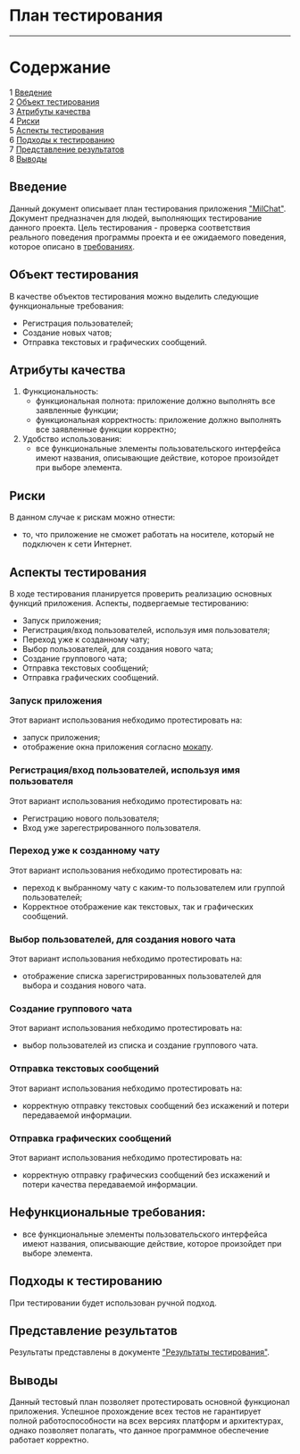 # План тестирования
---

# Содержание
1 [Введение](#introduction)  
2 [Объект тестирования](#items)  
3 [Атрибуты качества](#quality)  
4 [Риски](#risk)  
5 [Аспекты тестирования](#features)  
6 [Подходы к тестированию](#approach)  
7 [Представление результатов](#pass)  
8 [Выводы](#conclusion)

<a name="introduction"/>

## Введение

Данный документ описывает план тестирования приложения ["MilChat"](https://github.com/SatsutaKirill/MilChat/tree/main). Документ предназначен для людей, выполняющих тестирование данного проекта. Цель тестирования - проверка соответствия реального поведения программы проекта и ее ожидаемого поведения, которое описано в [требованиях](https://github.com/SatsutaKirill/MilChat/blob/main/SRS.md).

<a name="items"/>

## Объект тестирования

В качестве объектов тестирования можно выделить следующие функциональные требования:

* Регистрация пользователей;
* Создание новых чатов;
* Отправка текстовых и графических сообщений.

<a name="quality"/>

## Атрибуты качества

1. Функциональность:
    - функциональная полнота: приложение должно выполнять все заявленные функции;
    - функциональная корректность: приложение должно выполнять все заявленные функции корректно;
2. Удобство использования:
    - все функциональные элементы пользовательского интерфейса имеют названия, описывающие действие, которое произойдет при выборе элемента.

<a name="risk"/>

## Риски

В данном случае к рискам можно отнести:
* то, что приложение не сможет работать на носителе, который не подключен к сети Интернет.

<a name="features"/>

## Аспекты тестирования

В ходе тестирования планируется проверить реализацию основных функций приложения. Аспекты, подвергаемые тестированию: 
* Запуск приложения;  
* Регистрация/вход пользователей, используя имя пользователя; 
* Переход уже к созданному чату;  
* Выбор пользователей, для создания нового чата; 
* Создание группового чата;  
* Отправка текстовых сообщений;
* Отправка графических сообщений.  

### Запуск приложения
Этот вариант использования небходимо протестировать на:
* запуск приложения;
* отображение окна приложения согласно [мокапу](https://github.com/glestorn/EnjoyPlayer/blob/master/Documents/Mockups/MainView.png).

### Регистрация/вход пользователей, используя имя пользователя
Этот вариант использования небходимо протестировать на:
* Регистрацию нового пользователя;  
* Вход уже зарегестрированного пользователя.  

### Переход уже к созданному чату
Этот вариант использования небходимо протестировать на:
* переход к выбранному чату с каким-то пользователем или группой пользователей;  
* Корректное отображение как текстовых, так и графических сообщений.   

###  Выбор пользователей, для создания нового чата
Этот вариант использования небходимо протестировать на:
* отображение списка зарегистрированных пользователей для выбора и создания нового чата.

### Создание группового чата
Этот вариант использования небходимо протестировать на:
* выбор пользователей из списка и создание группового чата.

### Отправка текстовых сообщений
Этот вариант использования небходимо протестировать на:
* корректную отправку текстовых сообщений без искажений и потери передаваемой информации.

### Отправка графических сообщений
Этот вариант использования небходимо протестировать на:
* корректную отправку графическиз сообщений без искажений и потери качества передаваемой информации.

## Нефункциональные требования:
* все функциональные элементы пользовательского интерфейса имеют названия, описывающие действие, которое произойдет при выборе элемента.

<a name="approach"/>

## Подходы к тестированию

При тестировании будет использован ручной подход.

<a name="pass"/>

## Представление результатов

Результаты представлены  в документе ["Результаты тестирования"](https://github.com/DanutaGagua/Personal-film-collection-manager/blob/master/Test%20results.md).

<a name="conclusion"/>

## Выводы

Данный тестовый план позволяет протестировать основной функционал приложения. Успешное прохождение всех тестов не гарантирует полной работоспособности на всех версиях платформ и архитектурах, однако позволяет полагать, что данное программное обеспечение работает корректно. 
